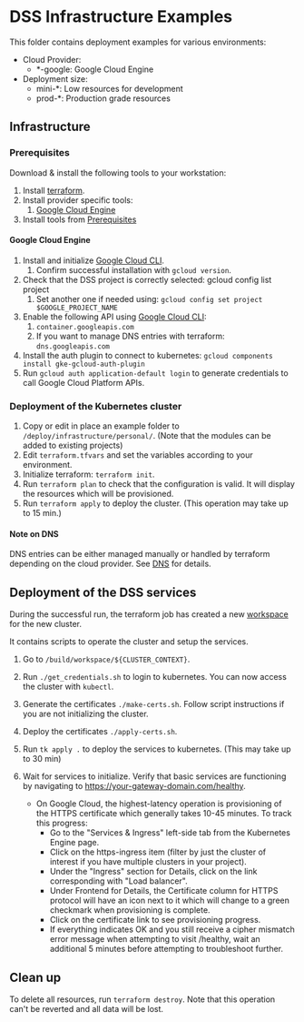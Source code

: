 # DSS Infrastructure Examples

This folder contains deployment examples for various environments:
- Cloud Provider:
  - *-google: Google Cloud Engine
- Deployment size:
  - mini-*: Low resources for development
  - prod-*: Production grade resources

## Infrastructure

### Prerequisites
Download & install the following tools to your workstation:

1. Install [terraform](https://developer.hashicorp.com/terraform/downloads).
2. Install provider specific tools:
   1. [Google Cloud Engine](./README.md#google-cloud-engine)
3. Install tools from [Prerequisites](../../../build/README.md)

#### Google Cloud Engine

1. Install and initialize [Google Cloud CLI](https://cloud.google.com/sdk/docs/install-sdk).
   1. Confirm successful installation with `gcloud version`.
2. Check that the DSS project is correctly selected: gcloud config list project
    1. Set another one if needed using: `gcloud config set project $GOOGLE_PROJECT_NAME`
3. Enable the following API using [Google Cloud CLI](https://cloud.google.com/endpoints/docs/openapi/enable-api#gcloud):
    1. `container.googleapis.com`
    2. If you want to manage DNS entries with terraform: `dns.googleapis.com`
4. Install the auth plugin to connect to kubernetes: `gcloud components install gke-gcloud-auth-plugin`
5. Run `gcloud auth application-default login` to generate credentials to call Google Cloud Platform APIs.

### Deployment of the Kubernetes cluster

1. Copy or edit in place an example folder to `/deploy/infrastructure/personal/`. (Note that the modules can be added to existing projects) 
2. Edit `terraform.tfvars` and set the variables according to your environment.
3. Initialize terraform: `terraform init`.
4. Run `terraform plan` to check that the configuration is valid. It will display the resources which will be provisioned.
5. Run `terraform apply` to deploy the cluster. (This operation may take up to 15 min.)

#### Note on DNS

DNS entries can be either managed manually or handled by terraform depending on the cloud provider.
See [DNS](DNS.md) for details.

## Deployment of the DSS services

During the successful run, the terraform job has created a new [workspace](../../../build/workspace/) 
for the new cluster.

It contains scripts to operate the cluster and setup the services.

1. Go to `/build/workspace/${CLUSTER_CONTEXT}`.
2. Run `./get_credentials.sh` to login to kubernetes. You can now access the cluster with `kubectl`.
3. Generate the certificates `./make-certs.sh`. Follow script instructions if you are not initializing the cluster. 
4. Deploy the certificates `./apply-certs.sh`.
5. Run `tk apply .` to deploy the services to kubernetes. (This may take up to 30 min)
6. Wait for services to initialize. Verify that basic services are functioning by navigating to https://your-gateway-domain.com/healthy.

   - On Google Cloud, the highest-latency operation is provisioning of the HTTPS certificate which generally takes 10-45 minutes. To track this progress:
     - Go to the "Services & Ingress" left-side tab from the Kubernetes Engine page.
     - Click on the https-ingress item (filter by just the cluster of interest if you have multiple clusters in your project).
     - Under the "Ingress" section for Details, click on the link corresponding with "Load balancer".
     - Under Frontend for Details, the Certificate column for HTTPS protocol will have an icon next to it which will change to a green checkmark when provisioning is complete.
     - Click on the certificate link to see provisioning progress.
     - If everything indicates OK and you still receive a cipher mismatch error message when attempting to visit /healthy, wait an additional 5 minutes before attempting to troubleshoot further.

## Clean up

To delete all resources, run `terraform destroy`. Note that this operation can't be reverted and all data will be lost.